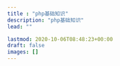```yaml
---
title : "php基础知识"
description: "php基础知识"
lead: ""

lastmod: 2020-10-06T08:48:23+00:00
draft: false
images: []
---
```


